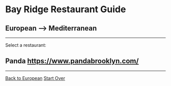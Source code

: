 # Bay Ridge Restaurant Guide
## European --> Mediterranean
---
Select a restaurant:
## Panda https://www.pandabrooklyn.com/
---
[Back to European](european/european.md)
[Start Over](../home.md)